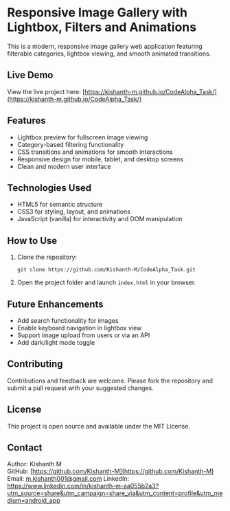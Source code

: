 
# Responsive Image Gallery with Lightbox, Filters and Animations

This is a modern, responsive image gallery web application featuring filterable categories, lightbox viewing, and smooth animated transitions.

## Live Demo

View the live project here: [https://kishanth-m.github.io/CodeAlpha_Task/](https://kishanth-m.github.io/CodeAlpha_Task/)

## Features

- Lightbox preview for fullscreen image viewing
- Category-based filtering functionality
- CSS transitions and animations for smooth interactions
- Responsive design for mobile, tablet, and desktop screens
- Clean and modern user interface

## Technologies Used

- HTML5 for semantic structure
- CSS3 for styling, layout, and animations
- JavaScript (vanilla) for interactivity and DOM manipulation

## How to Use

1. Clone the repository:
   ```
   git clone https://github.com/Kishanth-M/CodeAlpha_Task.git
   ```

2. Open the project folder and launch `index.html` in your browser.

## Future Enhancements

- Add search functionality for images
- Enable keyboard navigation in lightbox view
- Support image upload from users or via an API
- Add dark/light mode toggle

## Contributing

Contributions and feedback are welcome. Please fork the repository and submit a pull request with your suggested changes.

## License

This project is open source and available under the MIT License.

## Contact

Author: Kishanth M  
GitHub: [https://github.com/Kishanth-M](https://github.com/Kishanth-M)  
Email: m.kishanth001@gmail.com
LinkedIn: https://www.linkedin.com/in/kishanth-m-aa055b2a3?utm_source=share&utm_campaign=share_via&utm_content=profile&utm_medium=android_app
